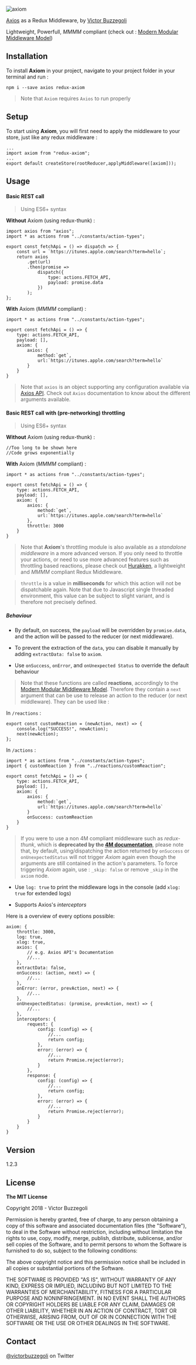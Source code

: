 ![axiom](axiom.jpg)

[Axios](https://www.npmjs.com/package/axios) as a Redux Middleware, by [Victor Buzzegoli](https://twitter.com/victorbuzzegoli)

Lightweight, Powerfull, _MMMM_ compliant (check out : [Modern Modular Middleware Model](https://twitter.com/victorbuzzegoli))

## Installation

To install **Axiom** in your project, navigate to your project folder in your terminal and run :

    npm i --save axios redux-axiom

> Note that `Axiom` requires `Axios` to run properly

## Setup

To start using **Axiom**, you will first need to apply the middleware to your store, just like any redux middleware :

    ...
    import axiom from "redux-axiom";
    ...
    export default createStore(rootReducer,applyMiddleware([axiom]));

## Usage

#### Basic REST call

> Using ES6+ syntax

**Without** Axiom (using redux-thunk) :

    import axios from "axios";
    import * as actions from "../constants/action-types";

    export const fetchApi = () => dispatch => {
    	const url = `https://itunes.apple.com/search?term=hello`;
    	return axios
    		.get(url)
    		.then(promise =>
    			dispatch({
    				type: actions.FETCH_API,
    				payload: promise.data
    			})
    		);
    };

**With** Axiom (_MMMM_ compliant) :

    import * as actions from "../constants/action-types";

    export const fetchApi = () => {
    	type: actions.FETCH_API,
    	payload: [],
    	axiom: {
    		axios: {
    			method:`get`,
    			url:`https://itunes.apple.com/search?term=hello`
    		}
    	}
    }

> Note that `axios` is an object supporting any configuration available via [Axios API](https://www.npmjs.com/package/axios#axios-api). Check out `Axios` documentation to know about the different arguments available.

#### Basic REST call with (pre-networking) throttling

> Using ES6+ syntax

**Without** Axiom (using redux-thunk) :

    //Too long to be shown here
    //Code grows exponentially

**With** Axiom (_MMMM_ compliant) :

    import * as actions from "../constants/action-types";

    export const fetchApi = () => {
    	type: actions.FETCH_API,
    	payload: [],
    	axiom: {
    		axios: {
    			method:`get`,
    			url:`https://itunes.apple.com/search?term=hello`
    		},
    		throttle: 3000
    	}
    }

> Note that **Axiom**'s throttling module is also available as a _standalone middleware_ in a more advanced verson. If you only need to throttle your actions, or need to use more advanced features such as throttling based reactions, please check out [Hurakken](https://twitter.com/victorbuzzegoli), a lightweight and _MMMM_ compliant Redux Middleware.

> `throttle` is a value in **milliseconds** for which this action will not be dispatchable again. Note that due to Javascript single threaded environment, this value can be subject to slight variant, and is therefore not precisely defined.

##### Behaviour

-   By default, on success, the `payload` will be overridden by `promise.data`, and the action will be passed to the reducer (or next middleware).

-   To prevent the extraction of the `data`, you can disable it manually by adding `extractData: false` to `axiom`.

-   Use `onSuccess`, `onError`, and `onUnexpected Status` to override the default behaviour

> Note that these functions are called **reactions**, accordingly to the [Modern Modular Middleware Model](https://twitter.com/victorbuzzegoli). Therefore they contain a `next` argument that can be use to release an action to the reducer (or next middleware). They can be used like :

In `/reactions` :

    export const customReaction = (newAction, next) => {
    	console.log("SUCCESS!", newAction);
    	next(newAction);
    };

In `/actions` :

    import * as actions from "../constants/action-types";
    import { customReaction } from "../reactions/customReaction";

    export const fetchApi = () => {
    	type: actions.FETCH_API,
    	payload: [],
    	axiom: {
    		axios: {
    			method:`get`,
    			url:`https://itunes.apple.com/search?term=hello`
    		}
    		onSuccess: customReaction
    	}
    }

> If you were to use a non 4M compliant middleware such as _redux-thunk_, which is **deprecated by the [4M documentation](https://twitter.com/victorbuzzegoli)**, please note that, by default, using/dispatching the action returned by `onSuccess` or `onUnexpectedStatus` will not trigger _Axiom_ again even though the arguments are still contained in the action's parameters. To force triggering _Axiom_ again, use : `_skip: false` or remove `_skip` in the `axiom` node.

-   Use `log: true` to print the middleware logs in the console (add `xlog: true` for extended logs)

-   Supports Axios's _interceptors_

Here is a overview of every options possible:

    axiom: {
    	throttle: 3000,
    	log: true,
    	xlog: true,
    	axios: {
    		// e.g. Axios API's Documentation
    		//...
    	},
    	extractData: false,
    	onSuccess: (action, next) => {
    		//...
    	},
    	onError: (error, prevAction, next) => {
    		//...
    	},
    	onUnexpectedStatus: (promise, prevAction, next) => {
    		//...
    	},
    	interceptors: {
    		request: {
    			config: (config) => {
    				//...
    				return config;
    			},
    			error: (error) => {
    				//...
    				return Promise.reject(error);
    			}
    		},
    		response: {
    			config: (config) => {
    				//...
    				return config;
    			},
    			error: (error) => {
    				//...
    				return Promise.reject(error);
    			}
    		}
    	}
    }

## Version

1.2.3

## License

**The MIT License**

Copyright 2018 - Victor Buzzegoli

Permission is hereby granted, free of charge, to any person obtaining a copy of this software and associated documentation files (the "Software"), to deal in the Software without restriction, including without limitation the rights to use, copy, modify, merge, publish, distribute, sublicense, and/or sell copies of the Software, and to permit persons to whom the Software is furnished to do so, subject to the following conditions:

The above copyright notice and this permission notice shall be included in all copies or substantial portions of the Software.

THE SOFTWARE IS PROVIDED "AS IS", WITHOUT WARRANTY OF ANY KIND, EXPRESS OR IMPLIED, INCLUDING BUT NOT LIMITED TO THE WARRANTIES OF MERCHANTABILITY, FITNESS FOR A PARTICULAR PURPOSE AND NONINFRINGEMENT. IN NO EVENT SHALL THE AUTHORS OR COPYRIGHT HOLDERS BE LIABLE FOR ANY CLAIM, DAMAGES OR OTHER LIABILITY, WHETHER IN AN ACTION OF CONTRACT, TORT OR OTHERWISE, ARISING FROM, OUT OF OR IN CONNECTION WITH THE SOFTWARE OR THE USE OR OTHER DEALINGS IN THE SOFTWARE.

## Contact

[@victorbuzzegoli](https://twitter.com/victorbuzzegoli) on Twitter
